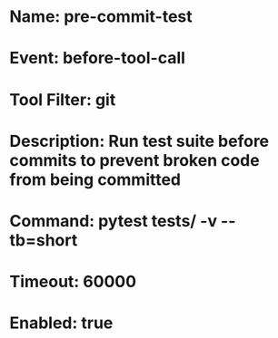 # Name: pre-commit-test

# Event: before-tool-call

# Tool Filter: git

# Description: Run test suite before commits to prevent broken code from being committed

# Command: pytest tests/ -v --tb=short

# Timeout: 60000

# Enabled: true
